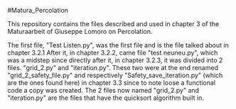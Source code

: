 \#Matura_Percolation

This repository contains the files described and used in chapter 3 of the Maturaarbeit of Giuseppe Lomoro on Percolation.

The first file, "Test Listen.py", was the first file and is the file talked about in chapter 3.2.1
After it, in chapter 3.2.2, came file "test neuneu.py", which was a midstep since directly after it, in chapter 3.2.3, it was divided into 2 files. "grid_2.py" and "iteration.py".
These two were at the end renamed "grid_2_safety_file.py" and respectively "Safety_save_iteration.py" (which are the ones found here) in chapter 3.3 since to note loose a functional code a copy was created. 
The 2 files now named "grid_2.py" and "iteration.py" are the files that have the quicksort algorithm built in.
